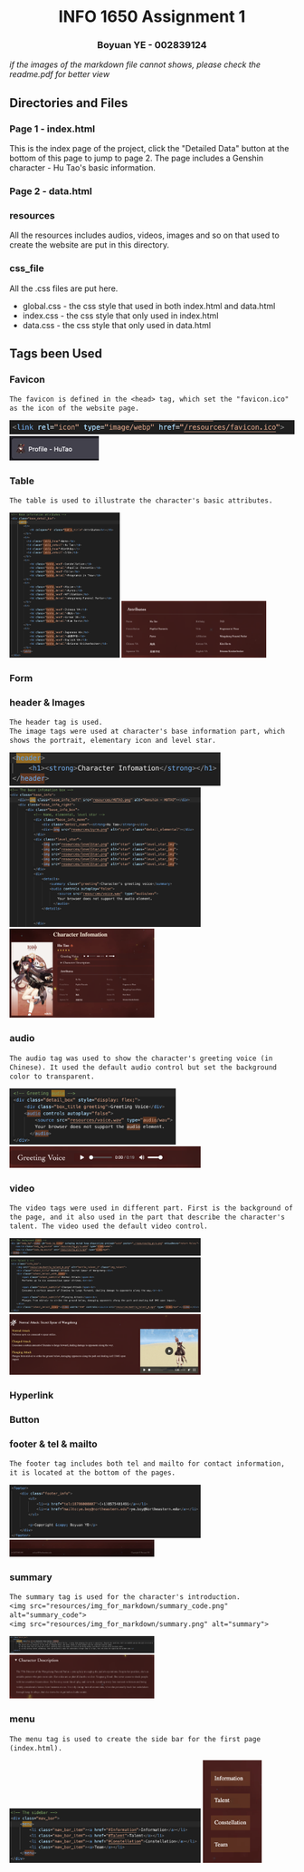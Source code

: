 <div align="center">
    <h1>INFO 1650 Assignment 1</h1>
    <h3>Boyuan YE - 002839124</h3>
</div>


<i>if the images of the markdown file cannot shows, please check the readme.pdf for better view</i>

## Directories and Files
### Page 1 - index.html
This is the index page of the project, click the "Detailed Data" button at the bottom of this page to jump to page 2.
The page includes a Genshin character - Hu Tao's basic information.

### Page 2 - data.html


### resources
All the resources includes audios, videos, images and so on that used to create the website are put in this directory.

### css_file
All the .css files are put here.
* global.css - the css style that used in both index.html and data.html
* index.css - the css style that only used in index.html
* data.css - the css style that only used in data.html



## Tags been Used

### Favicon

    The favicon is defined in the <head> tag, which set the "favicon.ico" as the icon of the website page.

<img src="./README.assets/favicon_code.png" alt="favicon_code" style="zoom: 67%;" />

<img src="./README.assets/favicon.png" alt="favicon" style="zoom: 50%;" />

### Table

    The table is used to illustrate the character's basic attributes.

<img src="./README.assets/table_code.png" alt="table_code" style="zoom: 25%;" />

<img src="./README.assets/table.png" alt="table" style="zoom: 25%;" />

### Form

### header & Images
    The header tag is used.
    The image tags were used at character's base information part, which shows the portrait, elementary icon and level star.

<img src="./README.assets/header_code.png" alt="header_code" style="zoom:50%;" />

<img src="./README.assets/images_code.png" alt="images_code" style="zoom:33%;" />

<img src="./README.assets/header.png" alt="header" style="zoom: 25%;" />



### audio

    The audio tag was used to show the character's greeting voice (in Chinese). It used the default audio control but set the background color to transparent.

<img src="./README.assets/audio_code.png" alt="audio_code" style="zoom:33%;" />

<img src="./README.assets/audio.png" alt="audio" style="zoom:33%;" />



### video

    The video tags were used in different part. First is the background of the page, and it also used in the part that describe the character's talent. The video used the default video control.

<img src="./README.assets/video_code1.png" alt="video_code1" style="zoom:33%;" />    

<img src="./README.assets/video_code2.png" alt="video_code2" style="zoom: 33%;" />

<img src="./README.assets/video.png" alt="video" style="zoom:33%;" />



### Hyperlink



### Button





### footer & tel & mailto
    The footer tag includes both tel and mailto for contact information, it is located at the bottom of the pages.

<img src="./README.assets/footer_code.png" alt="footer_code" style="zoom:33%;" />

<img src="./README.assets/footer.png" alt="footer" style="zoom: 25%;" />



### summary

    The summary tag is used for the character's introduction.
    <img src="resources/img_for_markdown/summary_code.png" alt="summary_code">
    <img src="resources/img_for_markdown/summary.png" alt="summary">

<img src="./README.assets/summary_code.png" alt="summary_code" style="zoom: 25%;" />

<img src="./README.assets/summary.png" alt="summary" style="zoom:25%;" />





### menu

    The menu tag is used to create the side bar for the first page (index.html).

<img src="./README.assets/menu_code.png" alt="menu_code" style="zoom: 33%;" />

<img src="./README.assets/menu.png" alt="menu" style="zoom:33%;" />



